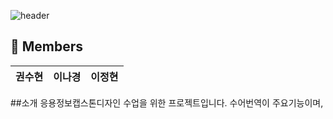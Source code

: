 ![header](https://capsule-render.vercel.app/api?type=waving&color=e9ff70&height=300&section=header&text=SOOHYUNEE&fontSize=60&fontColor=000000&animation=fadeIn&fontAlignY=38&desc=&descAlignY=55&descAlign=70)

## :busts_in_silhouette: Members

| 권수현 | 이나경 | 이정현 |
|---|---|---|


##소개
응용정보캡스톤디자인 수업을 위한 프로젝트입니다.
수어번역이 주요기능이며, 
